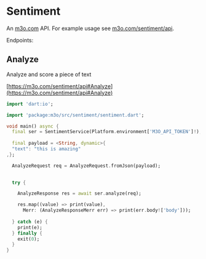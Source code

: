 # Sentiment

An [m3o.com](https://m3o.com) API. For example usage see [m3o.com/sentiment/api](https://m3o.com/sentiment/api).

Endpoints:

## Analyze

Analyze and score a piece of text


[https://m3o.com/sentiment/api#Analyze](https://m3o.com/sentiment/api#Analyze)

```dart
import 'dart:io';

import 'package:m3o/src/sentiment/sentiment.dart';

void main() async {
  final ser = SentimentService(Platform.environment['M3O_API_TOKEN']!);
 
  final payload = <String, dynamic>{
  "text": "this is amazing"
,};

  AnalyzeRequest req = AnalyzeRequest.fromJson(payload);

  
  try {

	AnalyzeResponse res = await ser.analyze(req);

    res.map((value) => print(value),
	  Merr: (AnalyzeResponseMerr err) => print(err.body!['body']));	
  
  } catch (e) {
    print(e);
  } finally {
    exit(0);
  }
}
```

